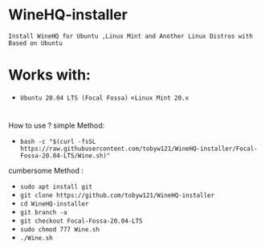 # WineHQ-installer
`Install WineHQ for Ubuntu ,Linux Mint and Another Linux Distros with Based on Ubuntu`

#
# Works with:
* `Ubuntu 20.04 LTS (Focal Fossa)` =`Linux Mint 20.x `
#
 How to use ?
  simple Method:
 
* `bash -c "$(curl -fsSL https://raw.githubusercontent.com/tobyw121/WineHQ-installer/Focal-Fossa-20.04-LTS/Wine.sh)"`

 
 cumbersome Method :
* `sudo apt install git`
* `git clone https://github.com/tobyw121/WineHQ-installer`
* `cd WineHQ-installer`
* `git branch -a`
* `git checkout Focal-Fossa-20.04-LTS `
* `sudo chmod 777 Wine.sh`
* `./Wine.sh`
#
